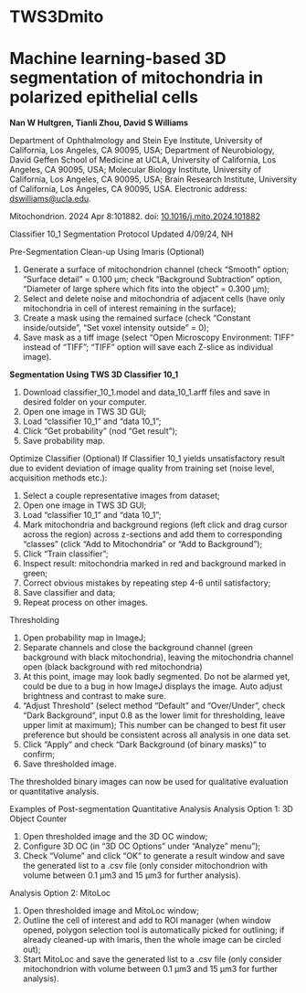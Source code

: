 # TWS3Dmito
# Machine learning-based 3D segmentation of mitochondria in polarized epithelial cells
**Nan W Hultgren, Tianli Zhou, David S Williams**

Department of Ophthalmology and Stein Eye Institute, University of California, Los Angeles, CA 90095, USA; Department of Neurobiology, David Geffen School of Medicine at UCLA, University of California, Los Angeles, CA 90095, USA; Molecular Biology Institute, University of California, Los Angeles, CA 90095, USA; Brain Research Institute, University of California, Los Angeles, CA 90095, USA. Electronic address: dswilliams@ucla.edu.

Mitochondrion. 2024 Apr 8:101882. doi: [10.1016/j.mito.2024.101882](10.1016/j.mito.2024.101882)

Classifier 10_1 Segmentation Protocol
Updated 4/09/24, NH

Pre-Segmentation Clean-up Using Imaris (Optional)
1.	Generate a surface of mitochondrion channel (check “Smooth” option; “Surface detail” = 0.100 µm; check “Background Subtraction” option, “Diameter of large sphere which fits into the object” = 0.300 µm); 
2.	Select and delete noise and mitochondria of adjacent cells (have only mitochondria in cell of interest remaining in the surface);
3.	Create a mask using the remained surface (check “Constant inside/outside”, “Set voxel intensity outside” = 0);
4.	Save mask as a tiff image (select “Open Microscopy Environment: TIFF” instead of “TIFF”; “TIFF” option will save each Z-slice as individual image).

**Segmentation Using TWS 3D Classifier 10_1**
1.	Download classifier_10_1.model and data_10_1.arff files and save in desired folder on your computer.
2.	Open one image in TWS 3D GUI;
3.	Load “classifier 10_1” and “data 10_1”;
4.	Click “Get probability” (nod “Get result”);
5.	Save probability map.

Optimize Classifier (Optional)
If Classifier 10_1 yields unsatisfactory result due to evident deviation of image quality from training set (noise level, acquisition methods etc.):
1.	Select a couple representative images from dataset;
2.	Open one image in TWS 3D GUI;
3.	Load “classifier 10_1” and “data 10_1”;
4.	Mark mitochondria and background regions (left click and drag cursor across the region) across z-sections and add them to corresponding “classes” (click “Add to Mitochondria” or “Add to Background”);
5.	Click “Train classifier”;
6.	Inspect result: mitochondria marked in red and background marked in green;
7.	Correct obvious mistakes by repeating step 4-6 until satisfactory;
8.	Save classifier and data;
9.	Repeat process on other images.

Thresholding
1.	Open probability map in ImageJ;
2.	Separate channels and close the background channel (green background with black mitochondria), leaving the mitochondria channel open (black background with red mitochondria)
3.	At this point, image may look badly segmented. Do not be alarmed yet, could be due to a bug in how ImageJ displays the image. Auto adjust brightness and contrast to make sure. 
4.	“Adjust Threshold” (select method “Default” and “Over/Under”, check “Dark Background”, input 0.8 as the lower limit for thresholding, leave upper limit at maximum); This number can be changed to best fit user preference but should be consistent across all analysis in one data set.
5.	Click “Apply” and check “Dark Background (of binary masks)” to confirm;
6.	Save thresholded image.

The thresholded binary images can now be used for qualitative evaluation or quantitative analysis.

Examples of Post-segmentation Quantitative Analysis
Analysis Option 1: 3D Object Counter
1.	Open thresholded image and the 3D OC window;
2.	Configure 3D OC (in “3D OC Options” under “Analyze” menu”);
3.	Check “Volume” and click “OK” to generate a result window and save the generated list to a .csv file (only consider mitochondrion with volume between 0.1 µm3 and 15 µm3 for further analysis).

Analysis Option 2: MitoLoc
1.	Open thresholded image and MitoLoc window;
2.	Outline the cell of interest and add to ROI manager (when window opened, polygon selection tool is automatically picked for outlining; if already cleaned-up with Imaris, then the whole image can be circled out); 
3.	Start MitoLoc and save the generated list to a .csv file (only consider mitochondrion with volume between 0.1 µm3 and 15 µm3 for further analysis).
